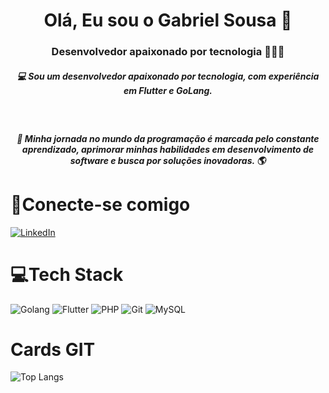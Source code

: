 
<h1 align="center">  Olá, Eu sou o Gabriel Sousa 👋</h1>

<h3 align="center">Desenvolvedor apaixonado por tecnologia 👨🏽‍💻</h3>

<h5 align="center"> 💻 Sou um desenvolvedor apaixonado por tecnologia, com experiência em Flutter e GoLang.</h5></br>
<h5 align="center"> 🚀 Minha jornada no mundo da programação é marcada pelo constante aprendizado, aprimorar minhas habilidades em desenvolvimento de software e busca por soluções inovadoras. 🌎 </h5>

# 🤳Conecte-se comigo 
[![LinkedIn](https://img.shields.io/badge/LinkedIn-0077B5?style=for-the-badge&logo=linkedin&logoColor=white)](https://www.linkedin.com/in/gabriel-sousa-borges/)

# 💻Tech Stack
![Golang](https://img.shields.io/badge/Go-00ADD8?style=for-the-badge&logo=go&logoColor=white) ![Flutter](https://img.shields.io/badge/Flutter-02569B?style=for-the-badge&logo=flutter&logoColor=white) ![PHP](https://img.shields.io/badge/PHP-777BB4?style=for-the-badge&logo=php&logoColor=white) ![Git](https://img.shields.io/badge/GIT-E44C30?style=for-the-badge&logo=git&logoColor=white) ![MySQL](https://img.shields.io/badge/MySQL-005C84?style=for-the-badge&logo=mysql&logoColor=white)

# Cards GIT

![Top Langs](https://github-readme-stats-git-masterrstaa-rickstaa.vercel.app/api/top-langs/?username=gabrielsousaborges&layout=compact&bg_color=000&border_color=30A3DC&title_color=E94D5F&text_color=FFF)
